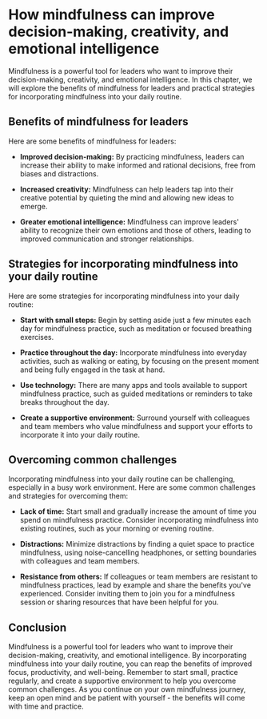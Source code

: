 # How mindfulness can improve decision-making, creativity, and emotional intelligence

Mindfulness is a powerful tool for leaders who want to improve their decision-making, creativity, and emotional intelligence. In this chapter, we will explore the benefits of mindfulness for leaders and practical strategies for incorporating mindfulness into your daily routine.

Benefits of mindfulness for leaders
-----------------------------------

Here are some benefits of mindfulness for leaders:

* **Improved decision-making:** By practicing mindfulness, leaders can increase their ability to make informed and rational decisions, free from biases and distractions.

* **Increased creativity:** Mindfulness can help leaders tap into their creative potential by quieting the mind and allowing new ideas to emerge.

* **Greater emotional intelligence:** Mindfulness can improve leaders' ability to recognize their own emotions and those of others, leading to improved communication and stronger relationships.

Strategies for incorporating mindfulness into your daily routine
----------------------------------------------------------------

Here are some strategies for incorporating mindfulness into your daily routine:

* **Start with small steps:** Begin by setting aside just a few minutes each day for mindfulness practice, such as meditation or focused breathing exercises.

* **Practice throughout the day:** Incorporate mindfulness into everyday activities, such as walking or eating, by focusing on the present moment and being fully engaged in the task at hand.

* **Use technology:** There are many apps and tools available to support mindfulness practice, such as guided meditations or reminders to take breaks throughout the day.

* **Create a supportive environment:** Surround yourself with colleagues and team members who value mindfulness and support your efforts to incorporate it into your daily routine.

Overcoming common challenges
----------------------------

Incorporating mindfulness into your daily routine can be challenging, especially in a busy work environment. Here are some common challenges and strategies for overcoming them:

* **Lack of time:** Start small and gradually increase the amount of time you spend on mindfulness practice. Consider incorporating mindfulness into existing routines, such as your morning or evening routine.

* **Distractions:** Minimize distractions by finding a quiet space to practice mindfulness, using noise-cancelling headphones, or setting boundaries with colleagues and team members.

* **Resistance from others:** If colleagues or team members are resistant to mindfulness practices, lead by example and share the benefits you've experienced. Consider inviting them to join you for a mindfulness session or sharing resources that have been helpful for you.

Conclusion
----------

Mindfulness is a powerful tool for leaders who want to improve their decision-making, creativity, and emotional intelligence. By incorporating mindfulness into your daily routine, you can reap the benefits of improved focus, productivity, and well-being. Remember to start small, practice regularly, and create a supportive environment to help you overcome common challenges. As you continue on your own mindfulness journey, keep an open mind and be patient with yourself - the benefits will come with time and practice.
